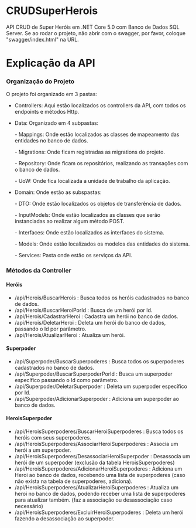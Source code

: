 # CRUDSuperHerois
API CRUD de Super Heróis em .NET Core 5.0 com Banco de Dados SQL Server. Se ao rodar o projeto, não abrir com o swagger, por favor, coloque "swagger/index.html" na URL.


#  Explicação da API  

<h3>
Organização do Projeto  
</h3>

O projeto foi organizado em 3 pastas:
 * Controllers:
 Aqui estão localizados os controllers da API, com todos os endpoints e métodos Http.
 
 * Data: Organizado em 4 subpastas: 
    <p>- Mappings: Onde estão localizados as classes de mapeamento das entidades no banco de dados.</p>
    <p>- Migrations: Onde ficam registradas as migrations do projeto.</p>
    <p>- Repository: Onde ficam os repositórios, realizando as transações com o banco de dados.</p>
    <p>- UoW: Onde fica localizada a unidade de trabalho da aplicação.</p>

* Domain: Onde estão as subspastas:
  <p>- DTO: Onde estão localizados os objetos de transferência de dados.</p>  
  <p>- InputModels: Onde estão localizados as classes que serão instanciadas ao realizar algum método POST.</p>
  <p>- Interfaces: Onde estão localizados as interfaces do sistema.</p> 
  <p>- Models: Onde estão localizados os modelos das entidades do sistema.</p>  
  <p>- Services: Pasta onde estão os serviços da API.</p>
  
<h3>Métodos da Controller</h3>
<h4>Heróis</h4>

  * /api/Herois/BuscarHerois : Busca todos os heróis cadastrados no banco de dados.
  * /api/Herois/BuscarHeroiPorId : Busca de um herói por Id.
  * /api/Herois/CadastrarHeroi : Cadastra um herói no banco de dados.
  * /api/Herois/DeletarHeroi : Deleta um herói do banco de dados, passando o Id por parâmetro.
  * /api/Herois/AtualizarHeroi : Atualiza um herói.

<h4>Superpoder</h4>

  * /api/Superpoder/BuscarSuperpoderes : Busca todos os superpoderes cadastrados no banco de dados.
  * /api/Superpoder/BuscarSuperpoderPorId : Busca um superpoder específico passando o Id como parâmetro.
  * /api/Superpoder/DeletarSuperpoder : Deleta um superpoder específico por Id.
  * /api/Superpoder/AdicionarSuperpoder : Adiciona um superpoder ao banco de dados.

<h4>HeroisSuperpoder</h4>

  * /api/HeroisSuperpoderes/BuscarHeroiSuperpoderes : Busca todos os heróis com seus superpoderes.
  * /api/HeroisSuperpoderes/AssociarHeroiSuperpoderes : Associa um herói a um superpoder.
  * /api/HeroisSuperpoderes/DesassociarHeroiSuperpoder : Desassocia um herói de um superpoder (exclusão da tabela HeroisSuperpoderes)
  * /api/HeroisSuperpoderes/AdicionarHeroiSuperpoderes : Adiciona um Heroi ao banco de dados, recebendo uma lista de superpoderes (caso não exista na tabela de superpoderes, adiciona).
  * /api/HeroisSuperpoderes/AtualizarHeroiSuperpoderes : Atualiza um heroi no banco de dados, podendo receber uma lista de superpoderes para atualizar também. (faz a associação ou desassociação caso necessário)
  * /api/HeroisSuperpoderes/ExcluirHeroiSuperpoderes : Deleta um herói fazendo a desassociação ao superpoder.

